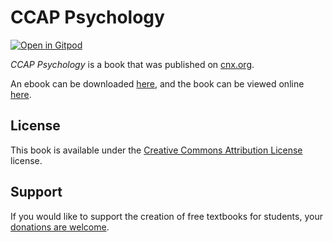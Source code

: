 # CCAP Psychology

[![Open in Gitpod](https://gitpod.io/button/open-in-gitpod.svg)](https://gitpod.io/from-referrer/)

_CCAP Psychology_ is a book that was published on [cnx.org](https://cnx.org/).

An ebook can be downloaded [here](https://github.com/cnx-user-books/cnxbook-ccap-psychology/releases/latest), and the book can be viewed online [here](https://github.com/cnx-user-books/cnxbook-ccap-psychology/releases/latest).

## License
This book is available under the [Creative Commons Attribution License](./LICENSE) license.

## Support
If you would like to support the creation of free textbooks for students, your [donations are welcome](https://riceconnect.rice.edu/donation/support-openstax-banner).
